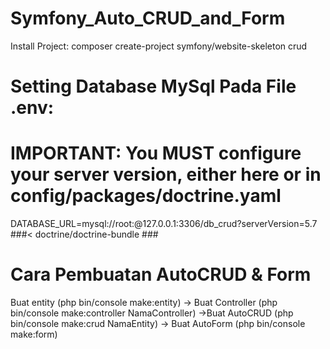 # Symfony_Auto_CRUD_and_Form
Install Project:
composer create-project symfony/website-skeleton crud

# Setting Database MySql Pada File .env:
# IMPORTANT: You MUST configure your server version, either here or in config/packages/doctrine.yaml
DATABASE_URL=mysql://root:@127.0.0.1:3306/db_crud?serverVersion=5.7
###< doctrine/doctrine-bundle ###

# Cara Pembuatan AutoCRUD & Form
Buat entity (php bin/console make:entity) -> Buat Controller (php bin/console make:controller NamaController) ->Buat AutoCRUD (php bin/console make:crud  NamaEntity) -> Buat AutoForm (php bin/console make:form)

